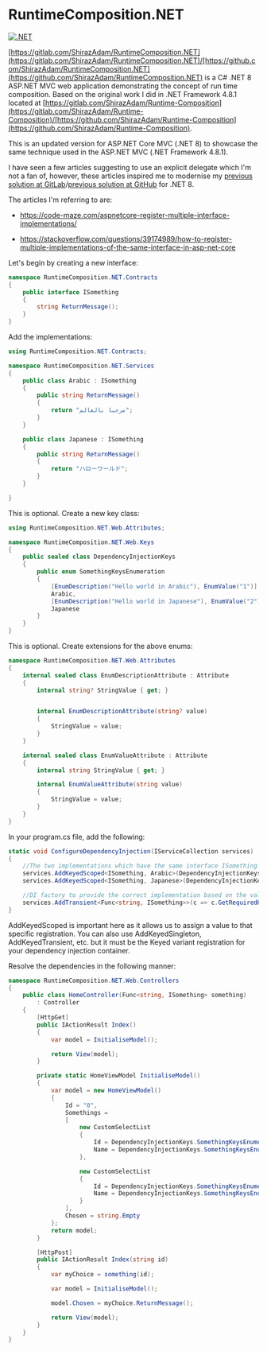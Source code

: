 # RuntimeComposition.NET

[![.NET](https://github.com/ShirazAdam/RuntimeComposition.NET/actions/workflows/dotnet.yml/badge.svg)](https://github.com/ShirazAdam/RuntimeComposition.NET/actions/workflows/dotnet.yml)


[https://gitlab.com/ShirazAdam/RuntimeComposition.NET](https://gitlab.com/ShirazAdam/RuntimeComposition.NET)/[https://github.com/ShirazAdam/RuntimeComposition.NET](https://github.com/ShirazAdam/RuntimeComposition.NET) is a C# .NET 8 ASP.NET MVC web application demonstrating the concept of run time composition. Based on the original work I did in .NET Framework 4.8.1 located at [https://gitlab.com/ShirazAdam/Runtime-Composition](https://gitlab.com/ShirazAdam/Runtime-Composition)/[https://github.com/ShirazAdam/Runtime-Composition](https://github.com/ShirazAdam/Runtime-Composition).


This is an updated version for ASP.NET Core MVC (.NET 8) to showcase the same technique used in the ASP.NET MVC (.NET Framework 4.8.1).


I have seen a few articles suggesting to use an explicit delegate which I'm not a fan of, however, these articles inspired me to modernise my [previous solution at GitLab](https://gitlab.com/ShirazAdam/Runtime-Composition)/[previous solution at GitHub](https://github.com/ShirazAdam/Runtime-Composition) for .NET 8.


The articles I'm referring to are:

- https://code-maze.com/aspnetcore-register-multiple-interface-implementations/

- https://stackoverflow.com/questions/39174989/how-to-register-multiple-implementations-of-the-same-interface-in-asp-net-core


Let's begin by creating a new interface:
```csharp
namespace RuntimeComposition.NET.Contracts
{
    public interface ISomething
    {
        string ReturnMessage();
    }
}
```

Add the implementations:
```csharp
using RuntimeComposition.NET.Contracts;

namespace RuntimeComposition.NET.Services
{
    public class Arabic : ISomething
    {
        public string ReturnMessage()
        {
            return "مرحبا بالعالم";
        }
    }

    public class Japanese : ISomething
    {
        public string ReturnMessage()
        {
            return "ハローワールド";
        }
    }

}
```

This is optional. Create a new key class:
```csharp
using RuntimeComposition.NET.Web.Attributes;

namespace RuntimeComposition.NET.Web.Keys
{
    public sealed class DependencyInjectionKeys
    {
        public enum SomethingKeysEnumeration
        {
            [EnumDescription("Hello world in Arabic"), EnumValue("1")]
            Arabic,
            [EnumDescription("Hello world in Japanese"), EnumValue("2")]
            Japanese
        }
    }
}
```

This is optional. Create extensions for the above enums:
```csharp
namespace RuntimeComposition.NET.Web.Attributes
{
    internal sealed class EnumDescriptionAttribute : Attribute
    {
        internal string? StringValue { get; }


        internal EnumDescriptionAttribute(string? value)
        {
            StringValue = value;
        }
    }

    internal sealed class EnumValueAttribute : Attribute
    {
        internal string StringValue { get; }

        internal EnumValueAttribute(string value)
        {
            StringValue = value;
        }
    }
}
```


In your program.cs file, add the following:
```csharp
static void ConfigureDependencyInjection(IServiceCollection services)
{
    //The two implementations which have the same interface ISomething
    services.AddKeyedScoped<ISomething, Arabic>(DependencyInjectionKeys.SomethingKeysEnumeration.Arabic.ValueToStringValue());
    services.AddKeyedScoped<ISomething, Japanese>(DependencyInjectionKeys.SomethingKeysEnumeration.Japanese.ValueToStringValue());

    //DI factory to provide the correct implementation based on the value that is passed to it
    services.AddTransient<Func<string, ISomething>>(c => c.GetRequiredKeyedService<ISomething>);
}
```
AddKeyedScoped is important here as it allows us to assign a value to that specific registration. You can also use AddKeyedSingleton, AddKeyedTransient, etc. but it must be the Keyed variant registration for your dependency injection container.

Resolve the dependencies in the following manner:
```csharp
namespace RuntimeComposition.NET.Web.Controllers
{
    public class HomeController(Func<string, ISomething> something)
        : Controller
    {
        [HttpGet]
        public IActionResult Index()
        {
            var model = InitialiseModel();

            return View(model);
        }

        private static HomeViewModel InitialiseModel()
        {
            var model = new HomeViewModel()
            {
                Id = "0",
                Somethings =
                [
                    new CustomSelectList
                    {
                        Id = DependencyInjectionKeys.SomethingKeysEnumeration.Arabic.ValueToStringValue(),
                        Name = DependencyInjectionKeys.SomethingKeysEnumeration.Arabic.DescriptionToStringValue()
                    },

                    new CustomSelectList
                    {
                        Id = DependencyInjectionKeys.SomethingKeysEnumeration.Japanese.ValueToStringValue(),
                        Name = DependencyInjectionKeys.SomethingKeysEnumeration.Japanese.DescriptionToStringValue()
                    }
                ],
                Chosen = string.Empty
            };
            return model;
        }

        [HttpPost]
        public IActionResult Index(string id)
        {
            var myChoice = something(id);

            var model = InitialiseModel();

            model.Chosen = myChoice.ReturnMessage();

            return View(model);
        }
    }
}

```
